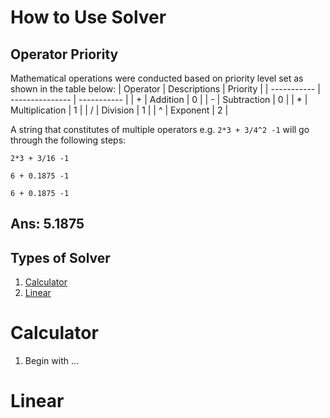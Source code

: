 # How to Use Solver

## Operator Priority

Mathematical operations were conducted based on priority level set as shown in the table below:
| Operator    | Descriptions    | Priority    |
| ----------- | --------------- | ----------- |
| +           | Addition        | 0           |
| -           | Subtraction     | 0           |
| *           | Multiplication  | 1           |
| /           | Division        | 1           |
| ^           | Exponent        | 2           |

A string that constitutes of multiple operators e.g. `2*3 + 3/4^2 -1` will go through the following steps:

`2*3 + 3/16 -1`

`6 + 0.1875 -1`

`6 + 0.1875 -1`

## Ans: 5.1875

## Types of Solver

1. [Calculator](#calculator)
2. [Linear](#linear)

# Calculator

1. Begin with ...

# Linear
